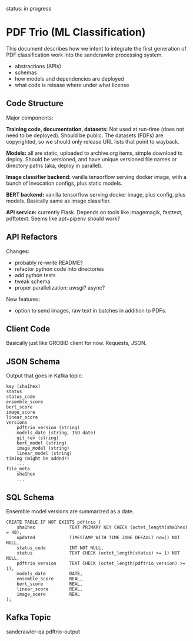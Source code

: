 
status: in progress

PDF Trio (ML Classification)
==============================

This document describes how we intent to integrate the first generation of PDF
classification work into the sandcrawler processing system.

- abstractions (APIs)
- schemas
- how models and dependencies are deployed
- what code is release where under what license


## Code Structure

Major components:

**Training code, documentation, datasets:** Not used at run-time (does not need
to be deployed). Should be public. The datasets (PDFs) are copyrighted, so we
should only release URL lists that point to wayback.

**Models:** all are static, uploaded to archive.org items, simple download to
deploy. Should be versioned, and have unique versioned file names or directory
paths (aka, deploy in parallel).

**Image classifier backend:** vanilla tensorflow serving docker image, with a
bunch of invocation configs, plus static models.

**BERT backend:** vanilla tensorflow serving docker image, plus config, plus
models. Basically same as image classifier.

**API service:** currently Flask. Depends on tools like imagemagik, fasttext,
pdftotext. Seems like apt+pipenv should work?


## API Refactors

Changes:

- probably re-write README?
- refactor python code into directories
- add python tests
- tweak schema
- proper parallelization: uwsgi? async?

New features:

- option to send images, raw text in batches in addition to PDFs.

## Client Code

Basically just like GROBID client for now. Requests, JSON.

## JSON Schema

Output that goes in Kafka topic:

    key (sha1hex)
    status
    status_code
    ensemble_score
    bert_score
    image_score
    linear_score
    versions
        pdftrio_version (string)
        models_date (string, ISO date)
        git_rev (string)
        bert_model (string)
        image_model (string)
        linear_model (string)
    timing (might be added?)
        ...
    file_meta
        sha1hex
        ...


## SQL Schema

Ensemble model versions are summarized as a date.

    CREATE TABLE IF NOT EXISTS pdftrio (
        sha1hex             TEXT PRIMARY KEY CHECK (octet_length(sha1hex) = 40),
        updated             TIMESTAMP WITH TIME ZONE DEFAULT now() NOT NULL,
        status_code         INT NOT NULL,
        status              TEXT CHECK (octet_length(status) >= 1) NOT NULL,
        pdftrio_version     TEXT CHECK (octet_length(pdftrio_version) >= 1),
        models_date         DATE,
        ensemble_score      REAL,
        bert_score          REAL,
        linear_score        REAL,
        image_score         REAL
    );

## Kafka Topic

sandcrawler-qa.pdftrio-output

